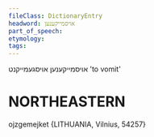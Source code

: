 ```yaml
---
fileClass: DictionaryEntry
headword: אויסמייקענען
part_of_speech: 
etymology: 
tags: 
---
```

אויסמייקענען
אויסגעמייקנט
'to vomit'

NORTHEASTERN
==============

ojzgemejket {LITHUANIA, Vilnius, 54257}

